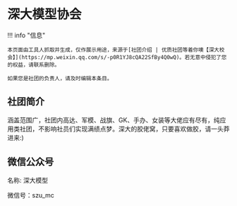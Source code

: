 # 深大模型协会

!!! info "信息"

    本页面由工具人抓取并生成，仅作展示用途，来源于[社团介绍 | 优质社团等着你噢【深大校会】](https://mp.weixin.qq.com/s/-p0R1YJ8cQA22SfBy4Q0wQ)。若无意中侵犯了您的权益，请联系删除。
    
    如果您是社团的负责人，请及时编辑本条目。
    
## 社团简介
涵盖范围广，社团内高达、军模、战旗、GK、手办、女装等大佬应有尽有，纯应用类社团，不影响社员们实现满绩点梦。深大的胶佬窝，只要喜欢做胶，请一头莽进来:)

## 微信公众号
名称: 深大模型

微信号：szu_mc
